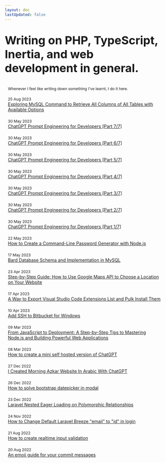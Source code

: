 ```yaml
---
layout: doc
lastUpdated: false
---
```


<style>
.article-list {
  margin: 15px 0px;
  padding: 15px 5px;
  border-radius: 15px;
  border: 1px var(--vp-c-text-2);
}

div.title-articles p {
  font-size: 2.25rem;
  line-height: normal;
  font-weight: bold;
  background: var(--vp-home-hero-name-background);
  -webkit-background-clip: text;
  background-clip: text;
  -webkit-text-fill-color: var(--vp-home-hero-name-color);
}

div.title-articles span {
  line-height: normal;
  font-weight: light;
  padding: 3px 10px;
  color: var(--vp-c-text-2) !important;
  font-size: 0.75rem;
}

.article-list.text-center,
.dark .article-list.text-center {
  display: grid;
  justify-content: start;
  text-decoration: none;
  padding: 3px 10px;
  transition: .3s;
}

.dark .article-list.text-center:hover {
}

.article-list.text-center a:hover {
  background: var(--vp-home-hero-name-background);
  -webkit-background-clip: text;
  background-clip: text;
  -webkit-text-fill-color: var(--vp-home-hero-name-color);
}

.article-list.text-center span {
  font-size: .75rem;
}

a.article-heading {
  color: var(--vp-c-text-1);
}
a.article-heading:hover {
  text-decoration: none;
}
</style>

<div class="title-articles">
  <p>Writing on PHP, TypeScript, Inertia, and web development in general.</p>
  <span>Whenever I feel like writing down something I've learnt, I do it here.</span>
</div>

<div class="article-list text-center">
  <span>25 Aug 2023</span>
  <a class="article-heading" href="/articles/2023-08-25-exploring-mysql-command-to-retrieve-all-columns-of-all-tables-with-available-options">
      Exploring MySQL Command to Retrieve All Columns of All Tables with Available Options
  </a>
</div>

<div class="article-list text-center">
  <span>30 May 2023</span>
  <a class="article-heading" href="/articles/2023-05-30-chatgpt-prompt-engineering-for-developers-part-7">ChatGPT Prompt Engineering for Developers [Part 7/7]</a>
</div>

<div class="article-list text-center">
  <span>30 May 2023</span>
  <a class="article-heading" href="/articles/2023-05-30-chatgpt-prompt-engineering-for-developers-part-6">ChatGPT Prompt Engineering for Developers [Part 6/7]</a>
</div>

<div class="article-list text-center">
  <span>30 May 2023</span>
  <a class="article-heading" href="/articles/2023-05-30-chatgpt-prompt-engineering-for-developers-part-5">ChatGPT Prompt Engineering for Developers [Part 5/7]</a>
</div>

<div class="article-list text-center">
  <span>30 May 2023</span>
  <a class="article-heading" href="/articles/2023-05-30-chatgpt-prompt-engineering-for-developers-part-4">ChatGPT Prompt Engineering for Developers [Part 4/7]</a>
</div>

<div class="article-list text-center">
  <span>30 May 2023</span>
  <a class="article-heading" href="/articles/2023-05-30-chatgpt-prompt-engineering-for-developers-part-3">ChatGPT Prompt Engineering for Developers [Part 3/7]</a>
</div>

<div class="article-list text-center">
  <span>30 May 2023</span>
  <a class="article-heading" href="/articles/2023-05-30-chatgpt-prompt-engineering-for-developers-part-2">ChatGPT Prompt Engineering for Developers [Part 2/7]</a>
</div>

<div class="article-list text-center">
  <span>30 May 2023</span>
  <a class="article-heading" href="/articles/2023-05-30-chatgpt-prompt-engineering-for-developers-part-1">ChatGPT Prompt Engineering for Developers [Part 1/7]</a>
</div>

<div class="article-list text-center">
  <span>22 May 2023</span>
  <a class="article-heading" href="/articles/2023-05-22-how-to-create-a-command-line-password-generator-with-nodejs">How to Create a Command-Line Password Generator with Node.js</a>
</div>

<div class="article-list text-center">
  <span>17 May 2023</span>
  <a class="article-heading" href="/articles/2023-05-17-bard-database-schema-and-implementation-in-mysql">Bard Database Schema and Implementation in MySQL</a>
</div>

<div class="article-list text-center">
  <span>23 Apr 2023</span>
  <a class="article-heading" href="/articles/2023-04-23-how-to-use-google-maps-api-to-choose-a-location-on-your-website">Step-by-Step Guide: How to Use Google Maps API to Choose a Location on Your Website</a>
</div>

<div class="article-list text-center">
  <span>17 Apr 2023</span>
  <a class="article-heading" href="/articles/2023-04-17-export-vscode-extensions-list-and-download-them">A Way to Export Visual Studio Code Extensions List and Pulk Install Them</a>
</div>

<div class="article-list text-center">
  <span>10 Apr 2023</span>
  <a class="article-heading" href="/articles/2023-04-10-add-ssh-to-bitbucket-for-windows">Add SSH to Bitbucket for Windows</a>
</div>

<div class="article-list text-center">
  <span>09 Mar 2023</span>
  <a class="article-heading" href="/articles/2023-03-09-from-javascript-to-mastring-nodejs">From JavaScript to Deployment: A Step-by-Step Tips to Mastering Node.js and Building Powerful Web Applications</a>
</div>

<div class="article-list text-center">
  <span>08 Mar 2023</span>
  <a class="article-heading" href="/articles/2023-03-08-mini-self-hosted-version-chatgpt">How to create a mini self hosted version of ChatGPT</a>
</div>

<div class="article-list text-center">
  <span>27 Dec 2022</span>
  <a class="article-heading" href="/articles/2022-12-27-chatgpt-arabic-morning-azkar">I Created Morning Azkar Website In Arabic With ChatGPT</a>
</div>

<div class="article-list text-center">
  <span>26 Dec 2022</span>
  <a class="article-heading" href="/articles/2022-12-26-add-bootstrap-datepicker-in-modal">How to solve bootstrap datepicker in modal</a>
</div>

<div class="article-list text-center">
  <span>23 Dec 2022</span>
  <a class="article-heading" href="/articles/2022-12-23-laravel-nested-eager-loading-on-polymorphic-relationships">Laravel Nested Eager Loading on Polymorphic Relationships</a>
</div>

<div class="article-list text-center">
  <span>24 Nov 2022</span>
  <a class="article-heading" href="/articles/2022-11-24-change-default-Laravel-breeze-in-login">How to Change Default Laravel Breeze "email" to "id" in login</a>
</div>

<div class="article-list text-center">
  <span>21 Aug 2022</span>
  <a class="article-heading" href="/articles/2022-08-21-realtime-input-validation">How to create realtime input validation</a>
</div>

<div class="article-list text-center">
  <span>20 Aug 2022</span>
  <a class="article-heading" href="/articles/2022-08-20-gitmoji">An emoji guide for your commit messages</a>
</div>
